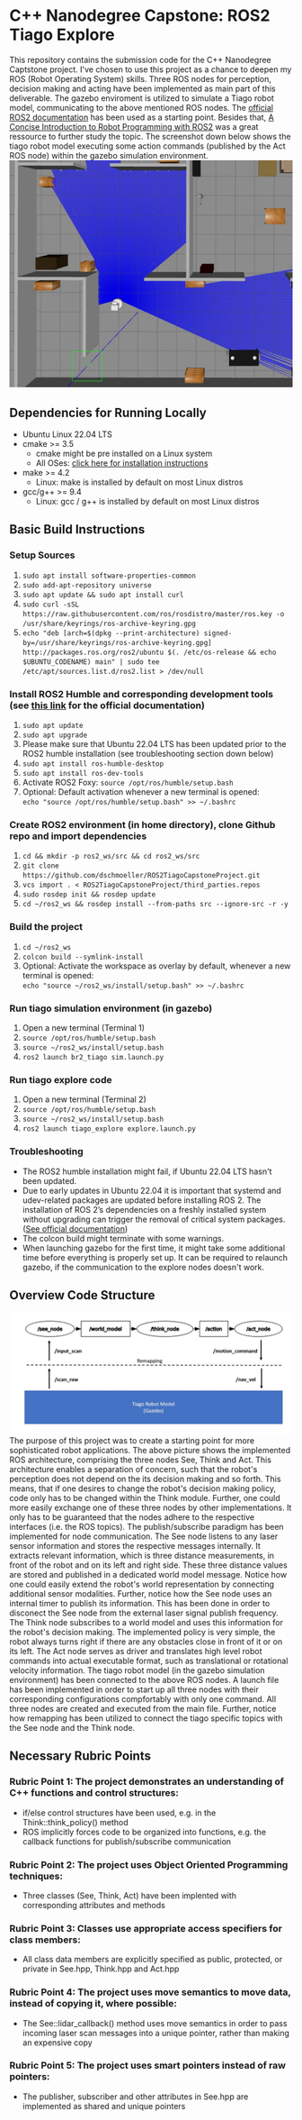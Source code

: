 # C++ Nanodegree Capstone: ROS2 Tiago Explore 
This repository contains the submission code for the C++ Nanodegree Captstone project. I've chosen to use this project as a chance to deepen my ROS (Robot Operating System) skills. Three ROS nodes for perception, decision making and acting have been implemented as main part of this deliverable. The gazebo enviroment is utilized to simulate a Tiago robot model, communicating to the above mentioned ROS nodes. The [official ROS2 documentation](https://docs.ros.org/en/foxy/Tutorials.html) has been used as a starting point. Besides that, [A Concise Introduction to Robot Programming with ROS2](https://github.com/fmrico/book_ros2) was a great ressource to further study the topic. The screenshot down below shows the tiago robot model executing some action commands (published by the Act ROS node) within the gazebo simulation environment.    
![The tiago robot model follows some action commands in the gazebo simulation environment](tiago_gazebo_sample_image.JPG)


## Dependencies for Running Locally
* Ubuntu Linux 22.04 LTS    
* cmake >= 3.5
  * cmake might be pre installed on a Linux system   
  * All OSes: [click here for installation instructions](https://cmake.org/install/)
* make >= 4.2 
  * Linux: make is installed by default on most Linux distros
* gcc/g++ >= 9.4
  * Linux: gcc / g++ is installed by default on most Linux distros
 
 
## Basic Build Instructions
### Setup Sources
1. `sudo apt install software-properties-common`
2. `sudo add-apt-repository universe`
3. `sudo apt update && sudo apt install curl`
4. `sudo curl -sSL https://raw.githubusercontent.com/ros/rosdistro/master/ros.key -o /usr/share/keyrings/ros-archive-keyring.gpg`
5. `echo "deb [arch=$(dpkg --print-architecture) signed-by=/usr/share/keyrings/ros-archive-keyring.gpg] http://packages.ros.org/ros2/ubuntu $(. /etc/os-release && echo $UBUNTU_CODENAME) main" | sudo tee /etc/apt/sources.list.d/ros2.list > /dev/null`
### Install ROS2 Humble and corresponding development tools (see [this link](https://docs.ros.org/en/humble/Installation/Ubuntu-Install-Debians.html) for the official documentation) 
1. `sudo apt update`
2. `sudo apt upgrade`
3. Please make sure that Ubuntu 22.04 LTS has been updated prior to the ROS2 humble installation (see troubleshooting section down below) 
4. `sudo apt install ros-humble-desktop`
5. `sudo apt install ros-dev-tools`
6. Activate ROS2 Foxy: `source /opt/ros/humble/setup.bash`
7. Optional: Default activation whenever a new terminal is opened:    
   `echo "source /opt/ros/humble/setup.bash" >> ~/.bashrc`  
### Create ROS2 environment (in home directory), clone Github repo and import dependencies
1. `cd && mkdir -p ros2_ws/src && cd ros2_ws/src`
2. `git clone https://github.com/dschmoeller/ROS2TiagoCapstoneProject.git`  
3. `vcs import . < ROS2TiagoCapstoneProject/third_parties.repos`
4. `sudo rosdep init && rosdep update`
5. `cd ~/ros2_ws && rosdep install --from-paths src --ignore-src -r -y` 
### Build the project 
1. `cd ~/ros2_ws`
2. `colcon build --symlink-install`
3. Optional: Activate the workspace as overlay by default, whenever a new terminal is opened:    
   `echo "source ~/ros2_ws/install/setup.bash" >> ~/.bashrc`  
### Run tiago simulation environment (in gazebo)  
1. Open a new terminal (Terminal 1) 
2. `source /opt/ros/humble/setup.bash`
3. `source ~/ros2_ws/install/setup.bash`
4. `ros2 launch br2_tiago sim.launch.py` 
### Run tiago explore code   
1. Open a new terminal (Terminal 2) 
2. `source /opt/ros/humble/setup.bash`
3. `source ~/ros2_ws/install/setup.bash`
4. `ros2 launch tiago_explore explore.launch.py` 
### Troubleshooting
- The ROS2 humble installation might fail, if Ubuntu 22.04 LTS hasn't been updated. 
- Due to early updates in Ubuntu 22.04 it is important that systemd and udev-related packages are updated before installing ROS 2. The installation of ROS 2’s dependencies on a freshly installed system without upgrading can trigger the removal of critical system packages. ([See official documentation](https://docs.ros.org/en/humble/Installation/Ubuntu-Install-Debians.html))
- The colcon build might terminate with some warnings.
- When launching gazebo for the first time, it might take some additional time before everything is properly set up. It can be required to relaunch gazebo, if the communication to the explore nodes doesn't work. 



## Overview Code Structure
![Three node structure for solving arbitrary see think act problems](see_think_act_node_architecture.JPG)
The purpose of this project was to create a starting point for more sophisticated robot applications. The above picture shows the implemented ROS architecture, comprising the three nodes See, Think and Act. This architecture enables a separation of concern, such that the robot's perception does not depend on the its decision making and so forth. This means, that if one desires to change the robot's decision making policy, code only has to be changed within the Think module. Further, one could more easily exchange one of these three nodes by other implementations. It only has to be guaranteed that the nodes adhere to the respective interfaces (i.e. the ROS topics). The publish/subscribe paradigm has been implemented for node communication. The See node listens to any laser sensor information and stores the respective messages internally. It extracts relevant information, which is three distance measurements, in front of the robot and on its left and right side. These three distance values are stored and published in a dedicated world model message. Notice how one could easily extend the robot's world representation by connecting additional sensor modalities. Further, notice how the See node uses an internal timer to publish its information. This has been done in order to disconect the See node from the external laser signal publish frequency. The Think node subscribes to a world model and uses this information for the robot's decision making. The implemented policy is very simple, the robot always turns right if there are any obstacles close in front of it or on its left. The Act node serves as driver and translates high level robot commands into actual executable format, such as translational or rotational velocity information. The tiago robot model (in the gazebo simulation environment) has been connected to the above ROS nodes. A launch file has been implemented in order to start up all three nodes with their corresponding configurations compfortably with only one command. All three nodes are created and executed from the main file. Further, notice how remapping has been utilized to connect the tiago specific topics with the See node and the Think node.       


## Necessary Rubric Points  
### Rubric Point 1: The project demonstrates an understanding of C++ functions and control structures:   
  - if/else control structures have been used, e.g. in the Think::think_policy() method
  - ROS implicitly forces code to be organized into functions, e.g. the callback functions for publish/subscribe communication   
### Rubric Point 2: The project uses Object Oriented Programming techniques:   
  - Three classes (See, Think, Act) have been implented with corresponding attributes and methods   
### Rubric Point 3: Classes use appropriate access specifiers for class members:   
  - All class data members are explicitly specified as public, protected, or private in See.hpp, Think.hpp and Act.hpp
### Rubric Point 4: The project uses move semantics to move data, instead of copying it, where possible:   
  - The See::lidar_callback() method uses move semantics in order to pass incoming laser scan messages into a unique pointer, rather than making an expensive copy 
### Rubric Point 5: The project uses smart pointers instead of raw pointers:   
  - The publisher, subscriber and other attributes in See.hpp are implemented as shared and unique pointers


  
     

